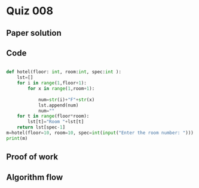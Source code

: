 # Quiz 008

## Paper solution

## Code
```.py

def hotel(floor: int, room:int, spec:int ):
    lst=[]
    for i in range(1,floor+1):
        for x in range(1,room+1):
           
            num=str(i)+"F"+str(x)
            lst.append(num)
            num=""
    for t in range(floor*room):
        lst[t]="Room "+lst[t]
    return lst[spec-1]
m=hotel(floor=10, room=10, spec=int(input("Enter the room number: ")))
print(m)
```

## Proof of work


## Algorithm flow


